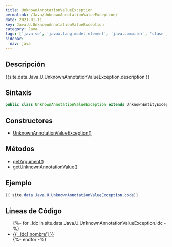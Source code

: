```yaml
---
title: UnknownAnnotationValueException
permalink: /Java/UnknownAnnotationValueException/
date: 2021-01-11
key: Java.U.UnknownAnnotationValueException
category: Java
tags: ['java se', 'javax.lang.model.element', 'java.compiler', 'clase java', 'Java 1.6']
sidebar: 
  nav: java
---
```


## Descripción
{{site.data.Java.U.UnknownAnnotationValueException.description }}

## Sintaxis
~~~java
public class UnknownAnnotationValueException extends UnknownEntityException
~~~

## Constructores
* [UnknownAnnotationValueException()](/Java/UnknownAnnotationValueException/UnknownAnnotationValueException/)

## Métodos
* [getArgument()](/Java/UnknownAnnotationValueException/getArgument)
* [getUnknownAnnotationValue()](/Java/UnknownAnnotationValueException/getUnknownAnnotationValue)

## Ejemplo
~~~java
{{ site.data.Java.U.UnknownAnnotationValueException.code}}
~~~

## Líneas de Código
<ul>
{%- for _ldc in site.data.Java.U.UnknownAnnotationValueException.ldc -%}
   <li>
       <a href="{{_ldc['url'] }}">{{ _ldc['nombre'] }}</a>
   </li>
{%- endfor -%}
</ul>

